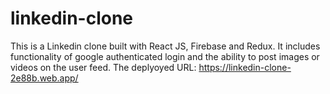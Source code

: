 # linkedin-clone
This is a Linkedin clone built with React JS, Firebase and Redux. It includes functionality of google authenticated login and the ability to post images or videos on the user feed. The deplyoyed URL: https://linkedin-clone-2e88b.web.app/
